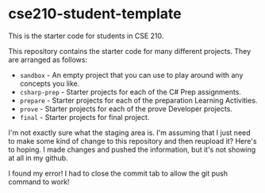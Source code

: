 # cse210-student-template
This is the starter code for students in CSE 210.

This repository contains the starter code for many different projects. They are arranged as follows:

* `sandbox` - An empty project that you can use to play around with any concepts you like.
* `csharp-prep` - Starter projects for each of the C# Prep assignments.
* `prepare` - Starter projects for each of the preparation Learning Activities.
* `prove` - Starter projects for each of the prove Developer projects.
* `final` - Starter projects for final project.

I'm not exactly sure what the staging area is. I'm assuming that I just need to make some kind of change to this repository and then reupload it? 
Here's to hoping. 
I made changes and pushed the information, but it's not showing at all in my github.

I found my error! I had to close the commit tab to allow the git push command to work! 